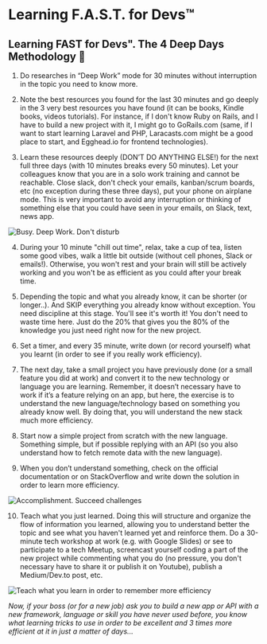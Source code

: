# Learning F.A.S.T. for Devs™

## Learning FAST for Devs". The 4 Deep Days Methodology 🚀


1. Do researches in “Deep Work” mode for 30 minutes without interruption in the topic you need to know more.

2. Note the best resources you found for the last 30 minutes and go deeply in the 3 very best resources you have found (it can be books, Kindle books, videos tutorials). For instance, if I don't know Ruby on Rails, and I have to build a new project with it, I might go to GoRails.com (same, if I want to start learning Laravel and PHP, Laracasts.com might be a good place to start, and Egghead.io for frontend technologies).

3. Learn these resources deeply (DON’T DO ANYTHING ELSE!) for the next full three days (with 10 minutes breaks every 50 minutes).
Let your colleagues know that you are in a solo work training and cannot be reachable.
Close slack, don't check your emails, kanban/scrum boards, etc (no exception during these three days), put your phone on airplane mode. 
This is very important to avoid any interruption or thinking of something else that you could have seen in your emails, on Slack, text, news app.

![Busy. Deep Work. Don't disturb](https://media.giphy.com/media/VjAB0fOmK15Ze/giphy.gif)

4. During your 10 minute "chill out time", relax, take a cup of tea, listen some good vibes, walk a little bit outside (without cell phones, Slack or emails!). Otherwise, you won't rest and your brain will still be actively working and you won't be as efficient as you could after your break time.

5. Depending the topic and what you already know, it can be shorter (or longer..). 
And SKIP everything you already know without exception. You need discipline at this stage. You'll see it's worth it!
You don't need to waste time here. Just do the 20% that gives you the 80% of the knowledge you just need right now for the new project.

6. Set a timer, and every 35 minute, write down (or record yourself) what you learnt (in order to see if you really work efficiency).

7. The next day, take a small project you have previously done (or a small feature you did at work) and convert it to the new technology or language you are learning. Remember, it doesn’t necessary have to work if it’s a feature relying on an app, but here, the exercise is to understand the new language/technology based on something you already know well. By doing that, you will understand the new stack much more efficiency.

8. Start now a simple project from scratch with the new language. Something simple, but if possible replying with an API (so you also understand how to fetch remote data with the new language). 

9. When you don’t understand something, check on the official documentation or on StackOverflow and write down the solution in order to learn more efficiency.

![Accomplishment. Succeed challenges](https://media.giphy.com/media/l0Iy7zmLUiALbkna8/giphy.gif)

10. Teach what you just learned. Doing this will structure and organize the flow of information you learned, allowing you to understand better the topic and see what you haven't learned yet and reinforce them.
Do a 30-minute tech workshop at work (e.g. with Google Slides) or see to participate to a tech Meetup, screencast yourself coding a part of the new project while commenting what you do (no pressure, you don't necessary have to share it or publish it on Youtube), publish a Medium/Dev.to post, etc.

![Teach what you learn in order to remember more efficiency](https://user-images.githubusercontent.com/1325411/58345206-18372600-7e58-11e9-8458-b12920765bac.gif)


*Now, if your boss (or for a new job) ask you to build a new app or API with a new framework, language or skill you have never used before, you know what learning tricks to use in order to be excellent and 3 times more efficient at it in just a matter of days...*
